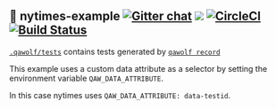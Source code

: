 ## 🐺 nytimes-example [![Gitter chat](https://badges.gitter.im/qawolf/gitter.png)](https://gitter.im/qawolf/community) [![](https://github.com/qawolf/nytimes-example/workflows/qawolf/badge.svg)](https://github.com/qawolf/nytimes-example/actions) [![CircleCI](https://circleci.com/gh/qawolf/nytimes-example.svg?style=svg)](https://circleci.com/gh/qawolf/nytimes-example) [![Build Status](https://dev.azure.com/perljonathan/nytimes-example/_apis/build/status/qawolf.nytimes-example?branchName=master)](https://dev.azure.com/perljonathan/nytimes-example/_build/latest?definitionId=2&branchName=master)

[`.qawolf/tests`](https://github.com/qawolf/nytimes-example/tree/master/.qawolf/tests) contains tests generated by [`qawolf record`](https://github.com/qawolf/qawolf)

This example uses a custom data attribute as a selector by setting the environment variable `QAW_DATA_ATTRIBUTE`.

In this case nytimes uses `QAW_DATA_ATTRIBUTE: data-testid`.
